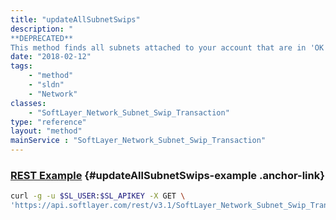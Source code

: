 ```yaml
---
title: "updateAllSubnetSwips"
description: "
**DEPRECATED**
This method finds all subnets attached to your account that are in 'OK' status and updates their data with ARIN.  Use this function after you have updated your RWHOIS data if you want to keep SWIP up to date. "
date: "2018-02-12"
tags:
    - "method"
    - "sldn"
    - "Network"
classes:
    - "SoftLayer_Network_Subnet_Swip_Transaction"
type: "reference"
layout: "method"
mainService : "SoftLayer_Network_Subnet_Swip_Transaction"
---
```


### [REST Example](#updateAllSubnetSwips-example) <a href="/article/rest/"><i class="fas fa-question"></i></a> {#updateAllSubnetSwips-example .anchor-link} 
```bash
curl -g -u $SL_USER:$SL_APIKEY -X GET \
'https://api.softlayer.com/rest/v3.1/SoftLayer_Network_Subnet_Swip_Transaction/updateAllSubnetSwips'
```
